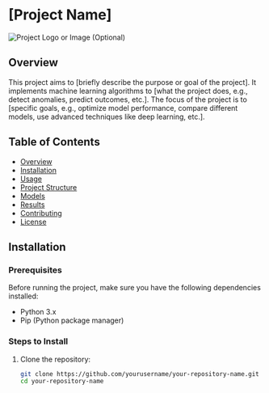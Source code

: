 # [Project Name]

![Project Logo or Image (Optional)](image_url)

## Overview
This project aims to [briefly describe the purpose or goal of the project]. It implements machine learning algorithms to [what the project does, e.g., detect anomalies, predict outcomes, etc.]. The focus of the project is to [specific goals, e.g., optimize model performance, compare different models, use advanced techniques like deep learning, etc.].

## Table of Contents
- [Overview](#overview)
- [Installation](#installation)
- [Usage](#usage)
- [Project Structure](#project-structure)
- [Models](#models)
- [Results](#results)
- [Contributing](#contributing)
- [License](#license)

## Installation
### Prerequisites
Before running the project, make sure you have the following dependencies installed:

- Python 3.x
- Pip (Python package manager)

### Steps to Install
1. Clone the repository:
   ```bash
   git clone https://github.com/yourusername/your-repository-name.git
   cd your-repository-name
